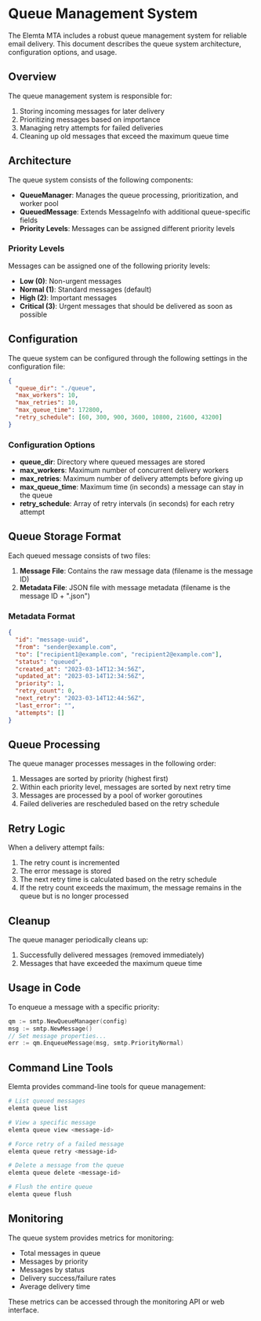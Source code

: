 # Queue Management System

The Elemta MTA includes a robust queue management system for reliable email delivery. This document describes the queue system architecture, configuration options, and usage.

## Overview

The queue management system is responsible for:

1. Storing incoming messages for later delivery
2. Prioritizing messages based on importance
3. Managing retry attempts for failed deliveries
4. Cleaning up old messages that exceed the maximum queue time

## Architecture

The queue system consists of the following components:

- **QueueManager**: Manages the queue processing, prioritization, and worker pool
- **QueuedMessage**: Extends MessageInfo with additional queue-specific fields
- **Priority Levels**: Messages can be assigned different priority levels

### Priority Levels

Messages can be assigned one of the following priority levels:

- **Low (0)**: Non-urgent messages
- **Normal (1)**: Standard messages (default)
- **High (2)**: Important messages
- **Critical (3)**: Urgent messages that should be delivered as soon as possible

## Configuration

The queue system can be configured through the following settings in the configuration file:

```json
{
  "queue_dir": "./queue",
  "max_workers": 10,
  "max_retries": 10,
  "max_queue_time": 172800,
  "retry_schedule": [60, 300, 900, 3600, 10800, 21600, 43200]
}
```

### Configuration Options

- **queue_dir**: Directory where queued messages are stored
- **max_workers**: Maximum number of concurrent delivery workers
- **max_retries**: Maximum number of delivery attempts before giving up
- **max_queue_time**: Maximum time (in seconds) a message can stay in the queue
- **retry_schedule**: Array of retry intervals (in seconds) for each retry attempt

## Queue Storage Format

Each queued message consists of two files:

1. **Message File**: Contains the raw message data (filename is the message ID)
2. **Metadata File**: JSON file with message metadata (filename is the message ID + ".json")

### Metadata Format

```json
{
  "id": "message-uuid",
  "from": "sender@example.com",
  "to": ["recipient1@example.com", "recipient2@example.com"],
  "status": "queued",
  "created_at": "2023-03-14T12:34:56Z",
  "updated_at": "2023-03-14T12:34:56Z",
  "priority": 1,
  "retry_count": 0,
  "next_retry": "2023-03-14T12:44:56Z",
  "last_error": "",
  "attempts": []
}
```

## Queue Processing

The queue manager processes messages in the following order:

1. Messages are sorted by priority (highest first)
2. Within each priority level, messages are sorted by next retry time
3. Messages are processed by a pool of worker goroutines
4. Failed deliveries are rescheduled based on the retry schedule

## Retry Logic

When a delivery attempt fails:

1. The retry count is incremented
2. The error message is stored
3. The next retry time is calculated based on the retry schedule
4. If the retry count exceeds the maximum, the message remains in the queue but is no longer processed

## Cleanup

The queue manager periodically cleans up:

1. Successfully delivered messages (removed immediately)
2. Messages that have exceeded the maximum queue time

## Usage in Code

To enqueue a message with a specific priority:

```go
qm := smtp.NewQueueManager(config)
msg := smtp.NewMessage()
// Set message properties...
err := qm.EnqueueMessage(msg, smtp.PriorityNormal)
```

## Command Line Tools

Elemta provides command-line tools for queue management:

```bash
# List queued messages
elemta queue list

# View a specific message
elemta queue view <message-id>

# Force retry of a failed message
elemta queue retry <message-id>

# Delete a message from the queue
elemta queue delete <message-id>

# Flush the entire queue
elemta queue flush
```

## Monitoring

The queue system provides metrics for monitoring:

- Total messages in queue
- Messages by priority
- Messages by status
- Delivery success/failure rates
- Average delivery time

These metrics can be accessed through the monitoring API or web interface. 